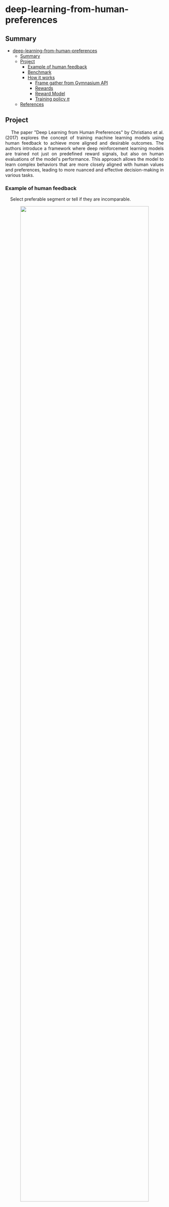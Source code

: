 # deep-learning-from-human-preferences

## Summary

- [deep-learning-from-human-preferences](#deep-learning-from-human-preferences)
  - [Summary](#summary)
  - [Project](#project)
    - [Example of human feedback](#example-of-human-feedback)
    - [Benchmark](#benchmark)
    - [How it works](#how-it-works)
      - [Frame gather from Gymnasium API](#frame-gather-from-gymnasium-api)
      - [Rewards](#rewards)
      - [Reward Model](#reward-model)
      - [Training policy $\pi$](#training-policy-pi)
  - [References](#references)


## Project

<p align="justify">
&nbsp;&nbsp;&nbsp;&nbsp;The paper "Deep Learning from Human Preferences" by Christiano et al. (2017) explores the concept of training machine learning models using human feedback to achieve more aligned and desirable outcomes. The authors introduce a framework where deep reinforcement learning models are trained not just on predefined reward signals, but also on human evaluations of the model's performance. This approach allows the model to learn complex behaviors that are more closely aligned with human values and preferences, leading to more nuanced and effective decision-making in various tasks.
</p>

### Example of human feedback

<p align="justify">
&nbsp;&nbsp;&nbsp;&nbsp;Select preferable segment or tell if they are incomparable.
</p>

<div align="center">
    <img src="media/HumanFeedbackInterface.gif" width=90%>
    <div style="font-size:0.8em;">
        Human feedback interface.
    </div>
</div>

### Benchmark

&nbsp;&nbsp;&nbsp;&nbsp;To validate the implementation a benchmark was made. The following results are using a gymnasium env on Enduro game from Atari.

<div align="center">
    <img src="media/benchmark.png">
    <div style="font-size:0.8em;">
        Accumulative rewards gather during train on Enduro from Atari.
    </div>
</div>

<p align="justify">
&nbsp;&nbsp;&nbsp;&nbsp;The model can be improved by optimizing the hparams and collecting more human feedbacks. Note that, given that humans has to give theirs feedbacks to the machine, the training process is consederably slow in terms of time.
</p>

<p align="justify">
&nbsp;&nbsp;&nbsp;&nbsp;During the training process, only 290 feedbacks (preference between segments) where given. On original papers, they collected 5.5k feedbacks.
</p>

<div align="center">
    <img src="media/D_size_during_train.png">
    <div style="font-size:10px;">
        Gathered human feedbacks count during train.
    </div>
</div>

### How it works

<p align="justify">
&nbsp;&nbsp;&nbsp;&nbsp;In the following will be presented the steps of training process:
</p>

#### Frame gather from Gymnasium API
<p align="justify">
&nbsp;&nbsp;&nbsp;&nbsp;On the current DLFHP implementation was used Gymnasium, which is a fork of OpenAI’s Gym library. "OpenAI Gym is a toolkit for reinforcement learning research. It includes a growing collection of benchmark problems that expose a common interface, and a website where people can share their results
and compare the performance of algorithms. This whitepaper discusses the components of OpenAI Gym
and the design decisions that went into the software" (Brockman et al., 2016).
</p>

<p align="justify">

&nbsp;&nbsp;&nbsp;&nbsp;An agent, policy $\pi$, can interact with env from Gymnasium API, gathering a observation, from that observation the agents takes an action and, from that action, receives a reward and a new observation.

</p>

<div align="center">
    <img src="media/raw_observation.png">
    <div style="font-size:10px;">
        Observation gathered from Enduro Env.
    </div>
</div>

<p align="justify">
&nbsp;&nbsp;&nbsp;&nbsp;To simplify the observation to the CNN model and improve a faster learning, the observation is preprocessed to grayscale, resized to (80,80) and normalized between range [0,1] by dividing each pixel by 255.
</p>

<div align="center">
    <img src="media/preprocessed_observation.png">
    <div style="font-size:10px;">
        Rescaled grayscale observation.
    </div>
</div>

<p align="justify">

&nbsp;&nbsp;&nbsp;&nbsp;These observation are feed to an policy $\pi$ that will be trained using Reinforcement Learning, using rewards as feedbacks on how good they actions were. The policy $\pi$ are feed with sequences of $n$ observations.

</p>

#### Rewards

<p align="justify">

&nbsp;&nbsp;&nbsp;&nbsp;The Gymnasium API already provides rewards for each step an policy $\pi$ takes on it envs, but we will modify it to use our Reward Model that predicts rewards for each timestep. This model will be feed with the same observation that our policy $\pi:o \rightarrow a$ receives, and the action $a$ taken by the $\pi$ on that same observation will be feed together into the Reward Model. The policy $\pi$ are trained using the rewards gather from the Reward Model.

</p>

<p align="justify">
&nbsp;&nbsp;&nbsp;&nbsp;The rewards given by the Gymnasium API gonna be used to compare two agents: one trained using the the Reward Model an another trained using the true rewards (rewards from Gymnasium API). While training the model trained using feedbacks will never use the true rewards.
</p>

#### Reward Model

<p align="justify">

&nbsp;&nbsp;&nbsp;&nbsp;Using feedbacks from human to train an policy $\pi$ was a complex task that could not help to solve many complex environments. The paper "Deep Learning from Human Preferences" by Christiano et al. (2017) aims to solve that problem. "We show that this approach can effectively solve complex RL tasks without access to the reward function, including Atari games and simulated robot locomotion, while providing feedback on less than 1% of our agent’s interactions with the environment"(Christiano et al., 2017).

&nbsp;&nbsp;&nbsp;&nbsp;To predict the rewards the model must have a observation $o_t$ and a action $a_t$ that the policy $\pi$ takes on $o_t$, so reward $r_t=\hat{r}(o_t, a_t)$.

&nbsp;&nbsp;&nbsp;&nbsp;Adjusting reward function $\hat{r}$ can be done using human preferences. The preferences are made based on segments $\sigma = ((o_0, a_0), (o_1, a_1), ..., (o_{k-1}, a_{k-1}))$. The humans must select a segment they prefer over another segment $\sigma^1 \succ \sigma^2$ or tell if they are incomparable. Preferences of segments $\sigma$ are stored on a tuple $D$ as tuple $(\sigma^1, \sigma^2, \mu)$, the $\mu$ is a distribution of segments $\sigma$ preference. A crossentropy loss can train the model predicting the probabilities $\hat{P}[\sigma^1 \succ \sigma^2]$ and  $\mu$ as labels.

</p>

#### Training policy $\pi$

<p align="justify">

&nbsp;&nbsp;&nbsp;&nbsp;Using the preprocessed observation $o_t$ the policy $\pi$ takes an action $a_t$ receiving an $\hat{r}_t$ and a new observation $o$ for $k$ timesteps, these experiences are stored on a tuple $T=(\sigma^{0},\sigma^{1},..., \sigma^{k-1})$. After $k$ timesteps the policy $\pi$ is updated using PPO method (Schulman et al, 2017) on predicted reward $r$ from Reward Model $\hat{r}$. Then humans select they preferences between random sampled segment $\sigma$ from tuple $T$ and store the preferences  $\sigma^1 \succ \sigma^2$ on tuple $D$ so that the Reward Model $\hat{r}$ can be updated. After this process, the loop continues until timesteps $k=30.000$.

</p>

## References
- Christiano, P. F., Leike, J., Brown, T. B., Martic, M., Legg, S., & Amodei, D. (2017). Deep reinforcement learning from human preferences. In Advances in Neural Information Processing Systems (pp. 4299-4307).
- Brockman, G., Cheung, V., Pettersson, L., Schneider, J., Schulman, J., Tang, J., & Zaremba, W. (2016). OpenAI Gym. arXiv preprint arXiv:1606.01540. Retrieved from https://arxiv.org/abs/1606.01540
- Schulman, John, et al. "Proximal Policy Optimization Algorithms." arXiv preprint arXiv:1707.06347 (2017). https://arxiv.org/abs/1707.06347